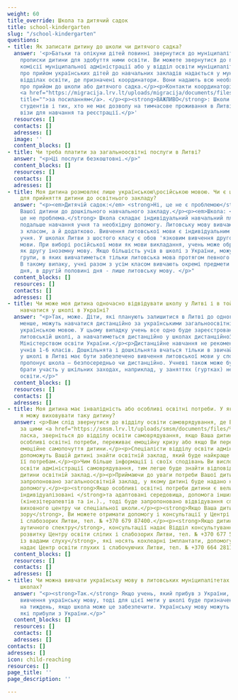 ```yaml
---
weight: 60
title_override: Школа та дитячий садок
title: school-kindergarten
slug: "/school-kindergarten"
questions:
- title: Як записати дитину до школи чи дитячого садка?
  answer: '<p>Батьки та опікуни дітей повинні звернутися до муніципалітету за місцем
    прописки дитини для здобуття ними освіти. Ви можете звернутися до приймальної
    комісії муніципальної адміністрації або у відділ освіти муніципалітету. </p><p>Інформація
    про прийом українських дітей до навчальних закладів надається у муніципальних
    відділах освіти, де призначені координатори. Вони надають всю необхідну інформацію
    про прийом до школи або дитячого садка.</p><p>Контакти координаторів самоврядування
    <a href="https://migracija.lrv.lt/uploads/migracija/documents/files/%D0%9A%D0%BE%D0%BD%D1%82%D0%B0%D0%BA%D1%82%D0%B8%20%D0%BA%D0%BE%D0%BE%D1%80%D0%B4%D0%B8%D0%BD%D0%B0%D1%82%D0%BE%D1%80%D1%96%D0%B2%20%D1%83%20%D1%81%D0%B0%D0%BC%D0%BE%D0%B2%D1%80%D1%8F%D0%B4%D1%83%D0%B2%D0%B0%D0%BD%D0%BD%D1%8F%D1%85%20(pat).pdf"
    title="">за посиланням</a>. </p><p><strong>ВАЖЛИВО</strong>: Школи можуть приймати
    студентів і тих, хто не має дозволу на тимчасове проживання в Литві та національної
    візи для навчання та реєстрації.</p>'
  resources: []
  contacts: []
  adresses: []
  image: ''
  content_blocks: []
- title: Чи треба платити за загальноосвітні послуги в Литві?
  answer: "<p>Ці послуги безкоштовні.</p>"
  content_blocks: []
  resources: []
  contacts: []
  adresses: []
- title: Моя дитина розмовляє лише українською\російською мовою. Чи є це перешкодою
    для прийняття дитини до освітнього закладу?
  answer: "<p><em>Дитячій садок:</em> <strong>Ні, це не є проблемою</strong> при прийнятті
    Вашої дитини до дошкільного навчального закладу.</p><p><em>Школа: </em><strong>Ні,
    це не проблема.</strong> Школа складає індивідуальний навчальний план, який передбачає
    подальше навчання учня та необхідну допомогу. Литовську мову вивчають не лише
    з класом, а й додатково. Вивчення литовської мови є індивідуальним для кожного
    учня. У школах Литви з шостого класу є обов 'язковим вивчення другої іноземної
    мови. При виборі російської мови як мови викладання, учень може обрати литовську
    як другу іноземну мову. Якщо більшість учів в школі з України, можуть бути створені
    групи, в яких вивчатиметься тільки литовська мова протягом певного періоду часу.
    В такому випаку, учні разом з усім класом вивчають окремі предмети в першій половині
    дня, в другій половині дня - лише литовську мову. </p>"
  content_blocks: []
  resources: []
  contacts: []
  adresses: []
- title: Чи може моя дитина одночасно відвідувати школу у Литві і в той же час дистанційно
    навчатися у школі в Україні?
  answer: "<p>Так, може. Діти, які планують залишитися в Литві до одного року або
    менше, можуть навчатися дистанційно за українськими загальноосвітніми програмами
    українською мовою. У цьому випадку учень все одно буде зареєстрований в обраній
    литовській школі, а навчатиметься дистанційно у школах дистанційної освіти, визнаних
    Міністерством освіти України.</p><p>Дистанційне навчання не рекомендується для
    учнів 1-6 класів. Дошкільнята і дошкільнята вчаться тільки в звичайному режимі.</p><p>Учневі
    у школі в Литві має бути забезпечено вивчення литовської мови у спосіб, що його
    пропонує школа – безпосередньо чи дистанційно. Учневі також може бути запропоновано
    брати участь у шкільних заходах, наприклад, у заняттях (гуртках) неформальної
    освіти.</p>"
  content_blocks: []
  resources: []
  contacts: []
  adresses: []
- title: Моя дитина має інвалідність або особливі освітні потреби. У якому закладі
    я можу виховувати таку дитину?
  answer: <p>Вам слід звернутися до відділу освіти самоврядування, де Ви проживаєте,
    за цими <a href="https://smsm.lrv.lt/uploads/smsm/documents/files/%D0%9A%D0%BE%D0%BD%D1%82%D0%B0%D0%BA%D1%82%D0%B8%20%D0%BA%D0%BE%D0%BE%D1%80%D0%B4%D0%B8%D0%BD%D0%B0%D1%82%D0%BE%D1%80%D1%96%D0%B2%20%D1%83%20%D1%81%D0%B0%D0%BC%D0%BE%D0%B2%D1%80%D1%8F%D0%B4%D1%83%D0%B2%D0%B0%D0%BD%D0%BD%D1%8F%D1%85%20(pat)(1).pdf?lang=uk"><strong>контактами</strong></a>.</p><p>Будь
    ласка, зверніться до відділу освіти самоврядування, якщо Ваша дитина має інвалідність,
    особливі освітні потреби, переживає емоційну кризу або якщо Ви переживаєте за
    емоційне самопочуття дитини.</p><p>Спеціалісти відділу освіти адміністрації самоврядування
    допоможуть Вашій дитині знайти освітній заклад, який буде найкраще відповідає
    її потребам.</p><p>Чим більше інформації і своїх сподівань Ви висловите відділу
    освіти адміністрації самоврядування, тим легше буде знайти відповідний для Вашої
    дитини освітній заклад.</p><p>Приймаючи до уваги потреби Вашої дитини, Вам буде
    запропоновано загальноосвітній заклад, у якому дитині буде надано необхідну освітню
    допомогу.</p><p><strong>Якщо особливі освітні потреби дитини є великими і потрібні
    індивідуалізовані </strong>та адаптовані середовища, допомога інших спеціалістів
    (кінезітерапевтів та ін.)., тоді буде запропоновано відвідування спеціального
    виховного центру чи спеціальної школи.</p><p><strong>Якщо Ваша дитина має порушення
    зору</strong>, Ви можете отримати допомогу і консультації у Центрі освіти сліпих
    і слабозорих Литви, тел. № +370 679 87400.</p><p><strong>Якщо дитина має розлад
    аутичного спектру</strong>, консультації надає Відділ консультування дітей з вадами
    розвитку Центру освіти сліпих і слабозорих Литви, тел. № +370 677 58544.</p><p><strong>Дітям
    із вадами слуху</strong>, які носять кохлеарні імплантати, допомогу і консультації
    надає Центр освіти глухих і слабочуючих Литви, тел. № +370 664 28118.</p>
  content_blocks: []
  resources: []
  contacts: []
  adresses: []
- title: Чи можна вивчати українську мову в литовських муніципалітетах та державних
    школах?
  answer: "<p><strong>Так.</strong> Якщо учень, який прибув з України, обирає для
    вивчення українську мову, тоді для цієї мети у школі буде призначено 5 уроків
    на тиждень, якщо школа може це забезпечити. Українську мову можуть викладати вчителі,
    які прибули з України.</p>"
  content_blocks: []
  resources: []
  contacts: []
  adresses: []
contacts: []
adresses: []
icon: child-reaching
resources: []
page_title: ''
page_description: ''

---
```

